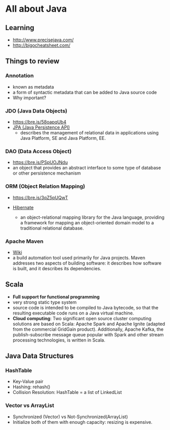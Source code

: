 # All about Java

## Learning

- http://www.precisejava.com/
- http://bigocheatsheet.com/

## Things to review

### Annotation

- known as metadata
- a form of syntactic metadata that can be added to Java source code
- Why important?

### JDO (Java Data Objects)

- https://bre.is/58oapqUb4
- [JPA (Java Persistence API)](https://bre.is/zBmTIpNl9)
  - describes the management of relational data in applications using Java Platform, SE and Java Platform, EE.

### DAO (Data Access Object)

- https://bre.is/PSpUOJNdu
- an object that provides an abstract interface to some type of database or other persistence mechanism

### ORM (Object Relation Mapping)

- https://bre.is/3qZ5pUQwT
- [Hibernate](https://bre.is/uTPBJFHfy)

  - an object-relational mapping library for the Java language, providing a framework for mapping an object-oriented domain model to a traditional relational database.

### Apache Maven

- [Wiki](https://bre.is/tOAQfNord)
- a build automation tool used primarily for Java projects. Maven addresses two aspects of building software: it describes how software is built, and it describes its dependencies.

## Scala

- __Full support for functional programming__
- very strong static type system
- source code is intended to be compiled to Java bytecode, so that the resulting executable code runs on a Java virtual machine.
- __Cloud computing__: Two significant open source cluster computing solutions are based on Scala: Apache Spark and Apache Ignite (adapted from the commercial GridGain product). Additionally, Apache Kafka, the publish-subscribe message queue popular with Spark and other stream processing technologies, is written in Scala.

## Java Data Structures

### HashTable

- Key-Value pair
- Hashing: rehash()
- Collision Resolution: HashTable = a list of LinkedList

### Vector vs ArrayList

- Synchronized (Vector) vs Not-Synchronized(ArrayList)
- Initialize both of them with enough capacity: resizing is expensive.